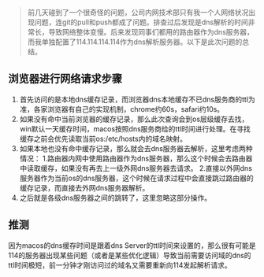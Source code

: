 > 前几天碰到了一个很奇怪的问题，公司内网技术部只有我一个人网络状况出现问题，连git的pull和push都成了问题。排查过后发现是dns解析的时间非常长，导致网络整体变慢。后来发现同事们都用的路由器作为dns服务器，而我单独配置了114.114.114.114作为dns解析服务器。以下是此次问题的总结。

## 浏览器进行网络请求步骤
1. 首先访问的是本地dns缓存记录，而浏览器dns本地缓存不已dns服务商的ttl为准，各家浏览器有自己的实现机制，chrome约60s，safari约10s。
2. 如果没有命中当前浏览器的缓存记录，那么此次查询会到os层级缓存去找，win默认一天缓存时间，macos按照dns服务商给的ttl时间进行处理。在寻找缓存之前会优先读取当前os:/etc/hosts内的域名映射。
3. 如果本地也没有命中缓存记录，那么就会去dns服务器去解析，这里考虑两种情况：
1.路由器内网中使用路由器作为dns服务器，那么这个时候会去路由器中读取缓存，如果没有再去上一级外网dns服务器去请求。
2.直接以外网dns服务器作为当前os的dns服务器，这个时候在请求过程中会直接跳过路由器的缓存记录，而直接去外网dns服务器解析。
6. 之后就是各级dns服务器之间的跳转了，这里忽略这部分操作。

## 推测
因为macos的dns缓存时间是跟着dns Server的ttl时间来设置的，那么很有可能是114的服务器出现某些问题（或者是某些优化逻辑）导致当前需要访问域的dns的ttl时间极短，前一分钟才刚访问过的域名又需要重新向114发起解析请求。